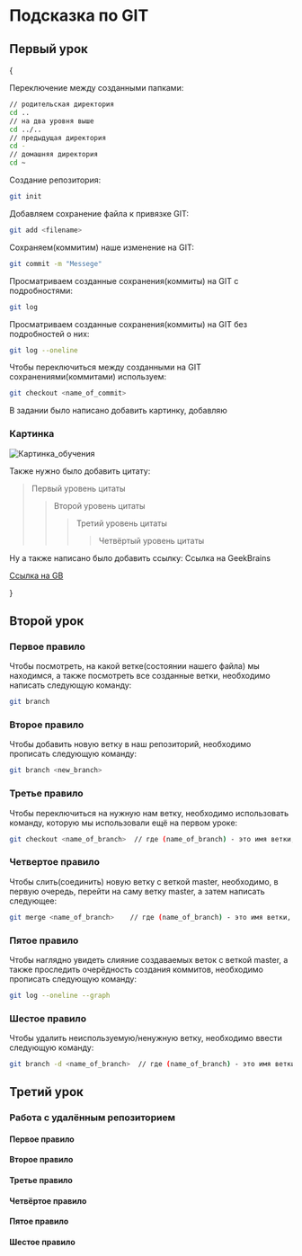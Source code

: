 # Подсказка по GIT

## Первый урок
{
    
    
Переключение между созданными папками:
```sh
// родительская директория
cd ..
// на два уровня выше
cd ../..
// предыдущая директория
cd -
// домашняя директория
cd ~
```

 Создание репозитория:
```sh
git init
```

Добавляем сохранение файла к привязке GIT:
```sh
git add <filename>
```

Сохраняем(коммитим) наше изменение на GIT:
```sh
git commit -m "Messege"
``` 

Просматриваем созданные сохранения(коммиты) на GIT с подробностями:
```sh
git log 
```

Просматриваем созданные сохранения(коммиты) на GIT без подробностей о них:
```sh
git log --oneline
```

Чтобы переключиться между созданными на GIT сохранениями(коммитами) используем:
```sh
git checkout <name_of_commit>
```

В задании было написано добавить картинку, добавляю


### Картинка 
![Картинка_обучения](https://sun9-62.userapi.com/impg/ZuQZAvc6i-AfNaMdJeXV0o31756Mgf-cFYzh_Q/GuJ1tM5tM4k.jpg?size=1280x915&quality=96&sign=2d53461716c1b0623e5f0ee183ffcfe5&c_uniq_tag=6TCwbrfS1cwr1RTLvhfhG3o0uIalnBvThIBHdUKAEAU&type=album "Обучение")

Также нужно было добавить цитату:
>Первый уровень цитаты
>>Второй уровень цитаты
>>>Третий уровень цитаты
>>>>Четвёртый уровень цитаты

Ну а также написано было добавить ссылку:
Ссылка на GeekBrains

[Ссылка на GB](https://gb.ru/ "Обучающий портал")

}

## Второй урок

### Первое правило
Чтобы посмотреть, на какой ветке(состоянии нашего файла) мы находимся, а также посмотреть все созданные ветки, необходимо написать следующую команду:

```sh
git branch
```

### Второе правило
Чтобы добавить новую ветку в наш репозиторий, необходимо прописать следующую команду:
```sh
git branch <new_branch>
```

### Третье правило
Чтобы переключиться на нужную нам ветку, необходимо использовать команду, которую мы использовали ещё на первом уроке:
```sh
git checkout <name_of_branch>  // где (name_of_branch) - это имя ветки, которую мы хотим добавить к ветке master

```

### Четвертое правило
Чтобы слить(соединить) новую ветку с веткой master, необходимо, в первую очередь, перейти на саму ветку master, а затем написать следующее:
```sh
git merge <name_of_branch>    // где (name_of_branch) - это имя ветки, которую мы хотим добавить к ветке master
```

### Пятое правило
Чтобы наглядно увидеть слияние создаваемых веток с веткой master, а также проследить очерёдность создания коммитов, необходимо прописать следующую команду:
```sh
git log --oneline --graph
```
### Шестое правило
Чтобы удалить неиспользуемую/ненужную ветку, необходимо ввести следующую команду:
```sh
git branch -d <name_of_branch>  // где (name_of_branch) - это имя ветки, которую мы хотим добавить к ветке master
```

## Третий урок

### Работа с удалённым репозиторием

#### Первое правило

#### Второе правило

#### Третье правило

#### Четвёртое правило

#### Пятое правило

#### Шестое правило